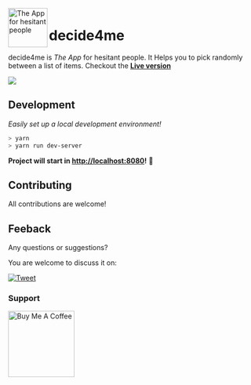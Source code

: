 <img align="left" width="80" height="80" src="https://raw.githubusercontent.com/yngrdyn/decide4me/main/public/img/logo.png" alt="The App for hesitant people">

# decide4me

decide4me is *The App* for hesitant people. It Helps you to pick randomly between a list of items. Checkout the **[Live version](https://yngrdyn.github.io/decide4me/)**

<img src="https://github.com/yngrdyn/decide4me/blob/main/public/img/app.png?raw=true">

## Development
_Easily set up a local development environment!_

```bash
> yarn
> yarn run dev-server
```
**Project will start in [http://localhost:8080](http://localhost:8080)!** 🎉

## Contributing
All contributions are welcome!

## Feeback
Any questions or suggestions?

You are welcome to discuss it on:

[![Tweet](https://img.shields.io/twitter/url/http/shields.io.svg?style=social)](https://twitter.com/yngrdyn)

### Support
<a href="https://www.buymeacoffee.com/yngrdyn" target="_blank"><img src="https://cdn.buymeacoffee.com/buttons/v2/default-orange.png" alt="Buy Me A Coffee" width="135"></a>
